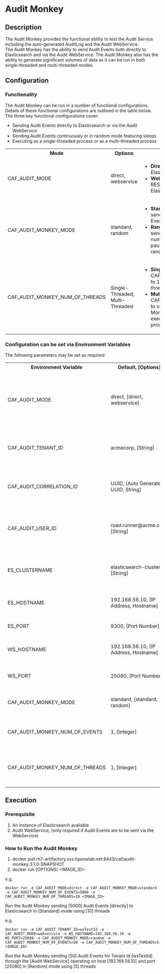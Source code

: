 # Audit Monkey

## Description
The Audit Monkey provides the functional ability to test the Audit Service including the auto-generated AuditLog and the Audit WebService.  
The Audit Monkey has the ability to send Audit Events both directly to Elasticsearch and via the Audit WebService.
The Audit Monkey also has the ability to generate significant volumes of data as it can be run in both single-threaded and multi-threaded modes.  

## Configuration

### Functionality
The Audit Monkey can be run in a number of functional configurations. Details of these functional configurations are outlined in the table below.  
The three key functional configurations cover:  

* Sending Audit Events directly to Elasticsearch or via the Audit WebService
* Sending Audit Events continuously or in random mode featuring sleeps
* Executing as a single-threaded process or as a multi-threaded process

<table>
  <tr>
    <th>Mode</th>
    <th>Options</th>
    <th>Description</th>
  </tr>
  <tr>
    <td>CAF_AUDIT_MODE</td>
    <td>direct, webservice</td>
    <td>
      <ul>
        <li><b>Direct:</b> Audit Events are sent directly to Elasticsearch</li>
        <li><b>WebService:</b> Audit Events are sent via the RESTful API of the Audit WebService to Elasticsearch</li>
      </ul>
    </td>
  </tr>
  <tr>
    <td>CAF_AUDIT_MONKEY_MODE</td>
    <td>standard, random</td>
    <td>
      <ul>
        <li><b>Standard:</b> The Audit Monkey attempts to send the specified number of Audit Events as quickly as possible</li>
        <li><b>Random:</b> The Audit Monkey attempts to send portions of the overall specified number of Audit Events interlaced with pauses of execution, to create a pseudo-random sequence of Audit Events</li>
      </ul>
    </td>
  </tr>
  <tr>
    <td>CAF_AUDIT_MONKEY_NUM_OF_THREADS</td>
    <td>Single-Threaded, Multi-Threaded</td>
    <td>
      <ul>
        <li><b>Single-Threaded:</b> Setting CAF_AUDIT_MONKEY_NUM_OF_THREADS to 1, will run the Audit Monkey as a single threaded process</li>
        <li><b>Multi-Threaded:</b> Setting CAF_AUDIT_MONKEY_NUM_OF_THREADS to value greater than 1, will run the Audit Monkey as a multi-threaded process executing in the number of threads provided</li>
      </ul>
    </td>
  </tr>
</table>

### Configuration can be set via Environment Variables  
The following parameters may be set as required:

<table>
  <tr>
    <th>Environment Variable</th>
    <th>Default, [Options]</th>
    <th>Description</th>
  </tr>
  <tr>
    <td>CAF_AUDIT_MODE</td>
    <td>direct, [direct, webservice]</td>
    <td>Determines if the Audit Monkey sends Audit Events directly to Elasticsearch or via the WebService</td>
  </tr>
  <tr>
    <td>CAF_AUDIT_TENANT_ID</td>
    <td>acmecorp, [String]</td>
    <td>Tenant Id, forms the index for the Audit Events within Elasticsearch</td>
  </tr>
  <tr>
    <td>CAF_AUDIT_CORRELATION_ID</td>
    <td>UUID, [Auto Generated UUID, String]</td>
    <td>Can uniquely identify a particular run of the Audit Monkey</td>
  </tr>
  <tr>
    <td>CAF_AUDIT_USER_ID</td>
    <td>road.runner@acme.com, [String]</td>
    <td>Configurable field, available to the user. User who triggered the Audit Event</td>
  </tr>
  <tr>
    <td>ES_CLUSTERNAME</td>
    <td>elasticsearch-cluster, [String]</td>
    <td>Name of the Elasticsearch Cluster the Audit Monkey is to run against</td>
  </tr>
  <tr>
    <td>ES_HOSTNAME</td>
    <td>192.168.56.10, [IP Address, Hostname]</td>
    <td>IP Address or Hostname of Elasticsearch</td>
  </tr>
  <tr>
    <td>ES_PORT</td>
    <td>9300, [Port Number]</td>
    <td>Network Port Number of Elasticsearch</td>
  </tr>
  <tr>
    <td>WS_HOSTNAME</td>
    <td>192.168.56.10, [IP Address, Hostname]</td>
    <td>IP Address or Hostname of the Audit WebService</td>
  </tr>
  <tr>
    <td>WS_PORT</td>
    <td>25080, [Port Number]</td>
    <td>Network Port Number of the Audit WebService</td>
  </tr>
  <tr>
    <td>CAF_AUDIT_MONKEY_MODE</td>
    <td>standard, [standard, random]</td>
    <td>Type of Audit Monkey to run</td>
  </tr>
  <tr>
    <td>CAF_AUDIT_MONKEY_NUM_OF_EVENTS</td>
    <td>1, [Integer]</td>
    <td>Number of Audit Events to produce and send to Elasticsearch</td>
  </tr>
  <tr>
    <td>CAF_AUDIT_MONKEY_NUM_OF_THREADS</td>
    <td>1, [Integer]</td>
    <td>Number of threads to spin up which will send Audit Events</td>
  </tr>
</table>

## Execution

### Prerequisite

1. An instance of Elasticsearch available
2. Audit WebService, (only required if Audit Events are to be sent via the WebService)

### How to Run the Audit Monkey
1. docker pull rh7-artifactory.svs.hpeswlab.net:8443/caf/audit-monkey:3.1.0-SNAPSHOT
2. docker run [OPTIONS] \<IMAGE\_ID\>

e.g.  
```
docker run -e CAF_AUDIT_MODE=direct -e CAF_AUDIT_MONKEY_MODE=standard -e CAF_AUDIT_MONKEY_NUM_OF_EVENTS=5000 -e CAF_AUDIT_MONKEY_NUM_OF_THREADS=10 <IMAGE_ID>
```

Run the Audit Monkey sending [5000] Audit Events [directly] to Elasticsearch in [Standard] mode using [10] threads

e.g.  
```
docker run -e CAF_AUDIT_TENANT_ID=wsTestId -e CAF_AUDIT_MODE=webservice -e WS_HOSTNAME=192.168.56.10 -e WS_PORT=25080 -e CAF_AUDIT_MONKEY_MODE=random -e CAF_AUDIT_MONKEY_NUM_OF_EVENTS=50 -e CAF_AUDIT_MONKEY_NUM_OF_THREADS=5 <IMAGE_ID>
```  

Run the Audit Monkey sending [50] Audit Events for Tenant Id [wsTestId] through the [Audit WebService] operating on host [192.168.56.10] and port [25080] in [Random] mode using [5] threads
